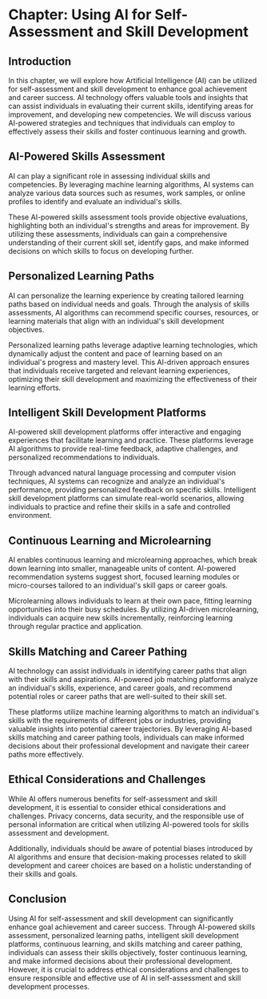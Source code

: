 Chapter: Using AI for Self-Assessment and Skill Development
===========================================================

Introduction
------------

In this chapter, we will explore how Artificial Intelligence (AI) can be utilized for self-assessment and skill development to enhance goal achievement and career success. AI technology offers valuable tools and insights that can assist individuals in evaluating their current skills, identifying areas for improvement, and developing new competencies. We will discuss various AI-powered strategies and techniques that individuals can employ to effectively assess their skills and foster continuous learning and growth.

AI-Powered Skills Assessment
----------------------------

AI can play a significant role in assessing individual skills and competencies. By leveraging machine learning algorithms, AI systems can analyze various data sources such as resumes, work samples, or online profiles to identify and evaluate an individual's skills.

These AI-powered skills assessment tools provide objective evaluations, highlighting both an individual's strengths and areas for improvement. By utilizing these assessments, individuals can gain a comprehensive understanding of their current skill set, identify gaps, and make informed decisions on which skills to focus on developing further.

Personalized Learning Paths
---------------------------

AI can personalize the learning experience by creating tailored learning paths based on individual needs and goals. Through the analysis of skills assessments, AI algorithms can recommend specific courses, resources, or learning materials that align with an individual's skill development objectives.

Personalized learning paths leverage adaptive learning technologies, which dynamically adjust the content and pace of learning based on an individual's progress and mastery level. This AI-driven approach ensures that individuals receive targeted and relevant learning experiences, optimizing their skill development and maximizing the effectiveness of their learning efforts.

Intelligent Skill Development Platforms
---------------------------------------

AI-powered skill development platforms offer interactive and engaging experiences that facilitate learning and practice. These platforms leverage AI algorithms to provide real-time feedback, adaptive challenges, and personalized recommendations to individuals.

Through advanced natural language processing and computer vision techniques, AI systems can recognize and analyze an individual's performance, providing personalized feedback on specific skills. Intelligent skill development platforms can simulate real-world scenarios, allowing individuals to practice and refine their skills in a safe and controlled environment.

Continuous Learning and Microlearning
-------------------------------------

AI enables continuous learning and microlearning approaches, which break down learning into smaller, manageable units of content. AI-powered recommendation systems suggest short, focused learning modules or micro-courses tailored to an individual's skill gaps or career goals.

Microlearning allows individuals to learn at their own pace, fitting learning opportunities into their busy schedules. By utilizing AI-driven microlearning, individuals can acquire new skills incrementally, reinforcing learning through regular practice and application.

Skills Matching and Career Pathing
----------------------------------

AI technology can assist individuals in identifying career paths that align with their skills and aspirations. AI-powered job matching platforms analyze an individual's skills, experience, and career goals, and recommend potential roles or career paths that are well-suited to their skill set.

These platforms utilize machine learning algorithms to match an individual's skills with the requirements of different jobs or industries, providing valuable insights into potential career trajectories. By leveraging AI-based skills matching and career pathing tools, individuals can make informed decisions about their professional development and navigate their career paths more effectively.

Ethical Considerations and Challenges
-------------------------------------

While AI offers numerous benefits for self-assessment and skill development, it is essential to consider ethical considerations and challenges. Privacy concerns, data security, and the responsible use of personal information are critical when utilizing AI-powered tools for skills assessment and development.

Additionally, individuals should be aware of potential biases introduced by AI algorithms and ensure that decision-making processes related to skill development and career choices are based on a holistic understanding of their skills and goals.

Conclusion
----------

Using AI for self-assessment and skill development can significantly enhance goal achievement and career success. Through AI-powered skills assessment, personalized learning paths, intelligent skill development platforms, continuous learning, and skills matching and career pathing, individuals can assess their skills objectively, foster continuous learning, and make informed decisions about their professional development. However, it is crucial to address ethical considerations and challenges to ensure responsible and effective use of AI in self-assessment and skill development processes.
